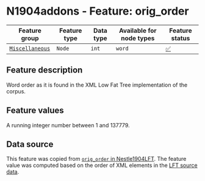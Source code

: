 # N1904addons - Feature: orig_order

Feature group |Feature type | Data type | Available for node types | Feature status
---  | --- | --- | --- | ---
[`Miscellaneous`](README.md#feature-group-miscellaneous) | `Node` | `int` | `word` | [✅](featurestatus.md#Trustworthy "Trustworthy")

## Feature description

Word order as it is found in the XML Low Fat Tree implementation of the corpus.

## Feature values

A running integer number between 1 and 137779.

## Data source

This feature was copied from [`orig_order` in Nestle1904LFT](https://tonyjurg.github.io/Nestle1904LFT/features/orig_order.html). 
The feature value was computed based on the order of XML elements in the [LFT source data](https://github.com/Clear-Bible/macula-greek/tree/main/Nestle1904/lowfat).